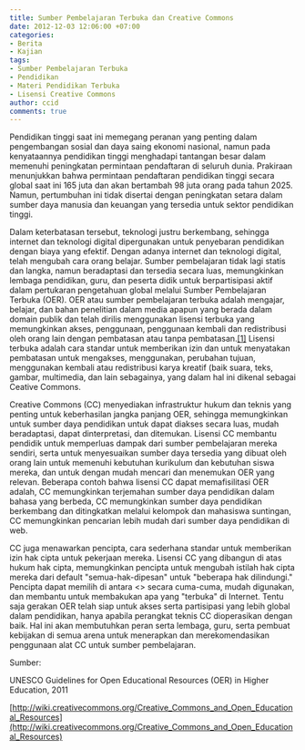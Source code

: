 ```yaml
---
title: Sumber Pembelajaran Terbuka dan Creative Commons
date: 2012-12-03 12:06:00 +07:00
categories:
- Berita
- Kajian
tags:
- Sumber Pembelajaran Terbuka
- Pendidikan
- Materi Pendidikan Terbuka
- Lisensi Creative Commons
author: ccid
comments: true
---
```


Pendidikan tinggi saat ini memegang peranan yang penting dalam pengembangan sosial dan daya saing ekonomi nasional, namun pada kenyataannya pendidikan tinggi menghadapi tantangan besar dalam memenuhi peningkatan permintaan pendaftaran di seluruh dunia. Prakiraan menunjukkan bahwa permintaan  pendaftaran pendidikan tinggi secara global saat ini 165 juta dan akan bertambah 98 juta orang pada tahun 2025. Namun, pertumbuhan ini tidak disertai dengan peningkatan setara dalam sumber daya manusia dan keuangan yang tersedia untuk sektor pendidikan tinggi.

Dalam keterbatasan tersebut, teknologi justru berkembang, sehingga internet dan teknologi digital dipergunakan untuk penyebaran pendidikan dengan biaya yang efektif. Dengan adanya internet dan teknologi digital, telah mengubah cara orang belajar. Sumber pembelajaran tidak lagi statis dan langka, namun beradaptasi dan tersedia secara luas, memungkinkan lembaga pendidikan, guru, dan peserta didik untuk berpartisipasi aktif dalam pertukaran pengetahuan global melalui Sumber Pembelajaran Terbuka (OER). OER atau sumber pembelajaran terbuka adalah mengajar, belajar, dan bahan penelitian dalam media apapun yang berada dalam domain publik dan telah dirilis menggunakan lisensi terbuka yang memungkinkan akses,  penggunaan, penggunaan kembali dan redistribusi oleh orang lain dengan pembatasan atau tanpa pembatasan.[[1]](file:///D:/My%20Data/Downloads/Sumber%20Daya%20Pendidikan%20Terbuka%20dan%20Creative%20Commons.docx#_ftn1)  Lisensi terbuka adalah cara standar untuk memberikan izin dan untuk menyatakan pembatasan untuk mengakses, menggunakan, perubahan tujuan, menggunakan kembali atau redistribusi karya kreatif (baik suara, teks, gambar, multimedia, dan lain sebagainya, yang dalam hal ini dikenal sebagai Ceative Commons.

Creative Commons (CC) menyediakan infrastruktur hukum dan teknis yang penting untuk keberhasilan jangka panjang OER, sehingga memungkinkan untuk sumber daya pendidikan untuk dapat diakses secara luas, mudah beradaptasi, dapat dinterpretasi, dan ditemukan. Lisensi CC membantu pendidik untuk memperluas dampak dari sumber pembelajaran mereka sendiri, serta untuk menyesuaikan sumber daya tersedia yang dibuat oleh orang lain untuk memenuhi kebutuhan kurikulum dan kebutuhan siswa mereka, dan untuk dengan mudah mencari dan menemukan OER yang relevan. Beberapa contoh bahwa lisensi CC dapat memafisilitasi OER adalah, CC memungkinkan terjemahan sumber daya pendidikan dalam bahasa yang berbeda, CC memungkinkan sumber daya pendidikan berkembang dan ditingkatkan melalui kelompok dan mahasiswa suntingan, CC memungkinkan pencarian lebih mudah dari sumber daya pendidikan di web.

CC juga menawarkan pencipta, cara sederhana standar untuk memberikan izin hak cipta untuk pekerjaan mereka. Lisensi CC yang dibangun di atas hukum hak cipta, memungkinkan pencipta untuk mengubah istilah hak cipta mereka dari default "semua-hak-dipesan" untuk "beberapa hak dilindungi." Pencipta dapat memilih di antara <<enam paket lisensi CC>> secara cuma-cuma, mudah digunakan, dan membantu untuk membakukan apa yang "terbuka" di Internet.  Tentu saja gerakan OER telah siap untuk akses serta partisipasi yang lebih global dalam pendidikan, hanya apabila perangkat teknis CC dioperasikan dengan baik. Hal ini akan membutuhkan peran serta lembaga, guru, serta pembuat kebijakan di semua arena untuk menerapkan dan merekomendasikan penggunaan alat CC untuk sumber pembelajaran.

Sumber:

UNESCO  Guidelines for Open Educational Resources (OER) in Higher Education, 2011

[http://wiki.creativecommons.org/Creative_Commons_and_Open_Educational_Resources](http://wiki.creativecommons.org/Creative_Commons_and_Open_Educational_Resources)
